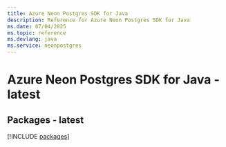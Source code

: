 ```yaml
---
title: Azure Neon Postgres SDK for Java
description: Reference for Azure Neon Postgres SDK for Java
ms.date: 07/04/2025
ms.topic: reference
ms.devlang: java
ms.service: neonpostgres
---
```

# Azure Neon Postgres SDK for Java - latest
## Packages - latest
[!INCLUDE [packages](neon-postgres-index.md)]